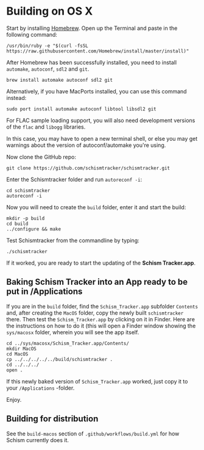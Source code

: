 # Building on OS X

Start by installing [Homebrew](http://brew.sh/). Open up the Terminal and paste
in the following command:

    /usr/bin/ruby -e "$(curl -fsSL https://raw.githubusercontent.com/Homebrew/install/master/install)"

After Homebrew has been successfully installed, you need to install `automake`,
`autoconf`, `sdl2` and `git`.

    brew install automake autoconf sdl2 git

Alternatively, if you have MacPorts installed, you can use this command
instead:

    sudo port install automake autoconf libtool libsdl2 git

For FLAC sample loading support, you will also need development versions of the
`flac` and `libogg` libraries.

In this case, you may have to open a new terminal shell, or else you may get
warnings about the version of autoconf/automake you're using.

Now clone the GitHub repo:

    git clone https://github.com/schismtracker/schismtracker.git

Enter the Schismtracker folder and run `autoreconf -i`:

    cd schismtracker
    autoreconf -i

Now you will need to create the `build` folder, enter it and start the build:

	mkdir -p build
	cd build
    ../configure && make

Test Schismtracker from the commandline by typing:

	./schismtracker

If it worked, you are ready to start the updating of the **Schism
Tracker.app**.


## Baking Schism Tracker into an App ready to be put in /Applications

If you are in the `build` folder, find the `Schism_Tracker.app` subfolder
`Contents` and, after creating the `MacOS` folder, copy the newly built
`schismtracker` there. Then test the `Schism_Tracker.app` by clicking on it in
Finder. Here are the instructions on how to do it (this will open a Finder
window showing the `sys/macosx` folder, wherein you will see the app itself.

	cd ../sys/macosx/Schism_Tracker.app/Contents/
	mkdir MacOS
	cd MacOS
	cp ../../../../../build/schismtracker .
	cd ../../../
	open .

If this newly baked version of `Schism_Tracker.app` worked, just copy it to
your `/Applications` -folder.

Enjoy.


## Building for distribution

See the `build-macos` section of `.github/workflows/build.yml` for how Schism
currently does it.
